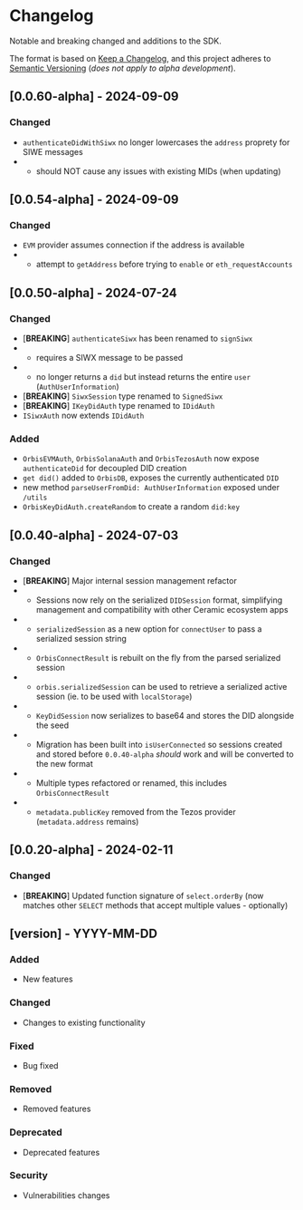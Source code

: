 # Changelog
Notable and breaking changed and additions to the SDK.

The format is based on [Keep a Changelog](https://keepachangelog.com/en/1.1.0/),
and this project adheres to [Semantic Versioning](https://semver.org/spec/v2.0.0.html) (*does not apply to alpha development*).

## [0.0.60-alpha] - 2024-09-09

### Changed
- `authenticateDidWithSiwx` no longer lowercases the `address` proprety for SIWE messages
- - should NOT cause any issues with existing MIDs (when updating)

## [0.0.54-alpha] - 2024-09-09

### Changed
- `EVM` provider assumes connection if the address is available
- - attempt to `getAddress` before trying to `enable` or `eth_requestAccounts`

## [0.0.50-alpha] - 2024-07-24

### Changed
- [**BREAKING**] `authenticateSiwx` has been renamed to `signSiwx`
- - requires a SIWX message to be passed
- - no longer returns a `did` but instead returns the entire `user` (`AuthUserInformation`)
- [**BREAKING**] `SiwxSession` type renamed to `SignedSiwx`
- [**BREAKING**] `IKeyDidAuth` type renamed to `IDidAuth`
- `ISiwxAuth` now extends `IDidAuth`

### Added
- `OrbisEVMAuth`, `OrbisSolanaAuth` and `OrbisTezosAuth` now expose `authenticateDid` for decoupled DID creation
- `get did()` added to `OrbisDB`, exposes the currently authenticated `DID`
- new method `parseUserFromDid: AuthUserInformation` exposed under `/utils`
- `OrbisKeyDidAuth.createRandom` to create a random `did:key`
  
## [0.0.40-alpha] - 2024-07-03

### Changed
- [**BREAKING**] Major internal session management refactor
- - Sessions now rely on the serialized `DIDSession` format, simplifying management and compatibility with other Ceramic ecosystem apps
- - `serializedSession` as a new option for `connectUser` to pass a serialized session string
- - `OrbisConnectResult` is rebuilt on the fly from the parsed serialized session
- - `orbis.serializedSession` can be used to retrieve a serialized active session (ie. to be used with `localStorage`)
- - `KeyDidSession` now serializes to base64 and stores the DID alongside the seed
- - Migration has been built into `isUserConnected` so sessions created and stored before `0.0.40-alpha` *should* work and will be converted to the new format
- - Multiple types refactored or renamed, this includes `OrbisConnectResult`
- - `metadata.publicKey` removed from the Tezos provider (`metadata.address` remains)

## [0.0.20-alpha] - 2024-02-11

### Changed
- [**BREAKING**] Updated function signature of `select.orderBy` (now matches other `SELECT` methods that accept multiple values - optionally)

## [version] - YYYY-MM-DD

### Added
- New features

### Changed
- Changes to existing functionality

### Fixed
- Bug fixed

### Removed
- Removed features

### Deprecated
- Deprecated features

### Security
- Vulnerabilities changes
